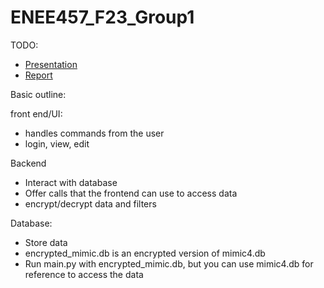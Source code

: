 # ENEE457_F23_Group1

TODO:
* [Presentation](https://docs.google.com/presentation/d/1iKBgpcbZ87xw8Kw9oIA6z6mKHw8Q6pfWGXVQtlmzVsg/edit?usp=sharing)
* [Report](https://www.overleaf.com/9696922445mzqcvrcfnvxs#773795)

Basic outline:

front end/UI:
* handles commands from the user
* login, view, edit

Backend
* Interact with database
* Offer calls that the frontend can use to access data
* encrypt/decrypt data and filters

Database:
* Store data
* encrypted_mimic.db is an encrypted version of mimic4.db
* Run main.py with encrypted_mimic.db, but you can use mimic4.db for reference to access the data


